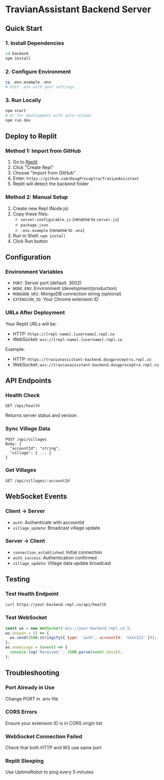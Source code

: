 # TravianAssistant Backend Server

## Quick Start

### 1. Install Dependencies
```bash
cd backend
npm install
```

### 2. Configure Environment
```bash
cp .env.example .env
# Edit .env with your settings
```

### 3. Run Locally
```bash
npm start
# Or for development with auto-reload:
npm run dev
```

## Deploy to Replit

### Method 1: Import from GitHub
1. Go to [Replit](https://replit.com)
2. Click "Create Repl"
3. Choose "Import from GitHub"
4. Enter: `https://github.com/DougProceptra/TravianAssistant`
5. Replit will detect the backend folder

### Method 2: Manual Setup
1. Create new Repl (Node.js)
2. Copy these files:
   - `server-configurable.js` (rename to `server.js`)
   - `package.json`
   - `.env.example` (rename to `.env`)
3. Run in Shell: `npm install`
4. Click Run button

## Configuration

### Environment Variables
- `PORT`: Server port (default: 3002)
- `NODE_ENV`: Environment (development/production)
- `MONGODB_URI`: MongoDB connection string (optional)
- `EXTENSION_ID`: Your Chrome extension ID

### URLs After Deployment
Your Replit URLs will be:
- HTTP: `https://[repl-name].[username].repl.co`
- WebSocket: `wss://[repl-name].[username].repl.co`

Example:
- HTTP: `https://travianassistant-backend.dougproceptra.repl.co`
- WebSocket: `wss://travianassistant-backend.dougproceptra.repl.co`

## API Endpoints

### Health Check
```
GET /api/health
```
Returns server status and version.

### Sync Village Data
```
POST /api/villages
Body: {
  "accountId": "string",
  "village": { ... }
}
```

### Get Villages
```
GET /api/villages/:accountId
```

## WebSocket Events

### Client → Server
- `auth`: Authenticate with accountId
- `village_update`: Broadcast village update

### Server → Client
- `connection_established`: Initial connection
- `auth_success`: Authentication confirmed
- `village_update`: Village data update broadcast

## Testing

### Test Health Endpoint
```bash
curl https://your-backend.repl.co/api/health
```

### Test WebSocket
```javascript
const ws = new WebSocket('wss://your-backend.repl.co');
ws.onopen = () => {
  ws.send(JSON.stringify({ type: 'auth', accountId: 'test123' }));
};
ws.onmessage = (event) => {
  console.log('Received:', JSON.parse(event.data));
};
```

## Troubleshooting

### Port Already in Use
Change PORT in .env file

### CORS Errors
Ensure your extension ID is in CORS origin list

### WebSocket Connection Failed
Check that both HTTP and WS use same port

### Replit Sleeping
Use UptimeRobot to ping every 5 minutes